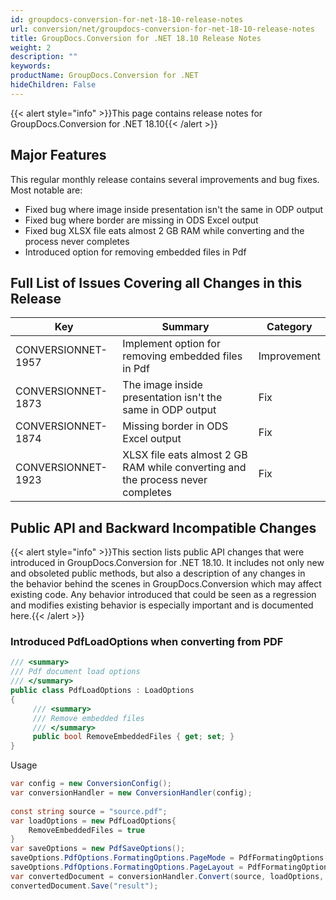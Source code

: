 ```yaml
---
id: groupdocs-conversion-for-net-18-10-release-notes
url: conversion/net/groupdocs-conversion-for-net-18-10-release-notes
title: GroupDocs.Conversion for .NET 18.10 Release Notes
weight: 2
description: ""
keywords: 
productName: GroupDocs.Conversion for .NET
hideChildren: False
---
```

{{< alert style="info" >}}This page contains release notes for GroupDocs.Conversion for .NET 18.10{{< /alert >}}

## Major Features

This regular monthly release contains several improvements and bug fixes. Most notable are: 

*   Fixed bug where image inside presentation isn't the same in ODP output
*   Fixed bug where border are missing in ODS Excel output
*   Fixed bug XLSX file eats almost 2 GB RAM while converting and the process never completes
*   Introduced option for removing embedded files in Pdf

## Full List of Issues Covering all Changes in this Release

| Key | Summary | Category |
| --- | --- | --- |
| CONVERSIONNET-1957 | Implement option for removing embedded files in Pdf | Improvement |
| CONVERSIONNET-1873 | The image inside presentation isn't the same in ODP output | Fix |
| CONVERSIONNET-1874 | Missing border in ODS Excel output | Fix |
| CONVERSIONNET-1923 | XLSX file eats almost 2 GB RAM while converting and the process never completes | Fix |

## Public API and Backward Incompatible Changes

{{< alert style="info" >}}This section lists public API changes that were introduced in GroupDocs.Conversion for .NET 18.10. It includes not only new and obsoleted public methods, but also a description of any changes in the behavior behind the scenes in GroupDocs.Conversion which may affect existing code. Any behavior introduced that could be seen as a regression and modifies existing behavior is especially important and is documented here.{{< /alert >}}

### Introduced PdfLoadOptions when converting from PDF

```csharp
/// <summary>
/// Pdf document load options
/// </summary>
public class PdfLoadOptions : LoadOptions
{
     /// <summary>
     /// Remove embedded files
     /// </summary>
     public bool RemoveEmbeddedFiles { get; set; }
}
```

Usage

```csharp
var config = new ConversionConfig();
var conversionHandler = new ConversionHandler(config);
             
const string source = "source.pdf";
var loadOptions = new PdfLoadOptions{
    RemoveEmbeddedFiles = true
}
var saveOptions = new PdfSaveOptions();
saveOptions.PdfOptions.FormatingOptions.PageMode = PdfFormatingOptions.PdfPageMode.FullScreen;
saveOptions.PdfOptions.FormatingOptions.PageLayout = PdfFormatingOptions.PdfPageLayout.SinglePage;
var convertedDocument = conversionHandler.Convert(source, loadOptions, saveOptions);
convertedDocument.Save("result");
```
